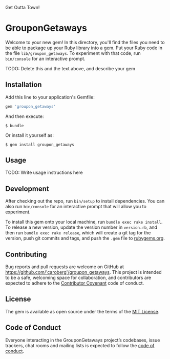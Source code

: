 Get Outta Town!

# GrouponGetaways

Welcome to your new gem! In this directory, you'll find the files you need to be able to package up your Ruby library into a gem. Put your Ruby code in the file `lib/groupon_getaways`. To experiment with that code, run `bin/console` for an interactive prompt.

TODO: Delete this and the text above, and describe your gem

## Installation

Add this line to your application's Gemfile:

```ruby
gem 'groupon_getaways'
```

And then execute:

    $ bundle

Or install it yourself as:

    $ gem install groupon_getaways

## Usage

TODO: Write usage instructions here

## Development

After checking out the repo, run `bin/setup` to install dependencies. You can also run `bin/console` for an interactive prompt that will allow you to experiment.

To install this gem onto your local machine, run `bundle exec rake install`. To release a new version, update the version number in `version.rb`, and then run `bundle exec rake release`, which will create a git tag for the version, push git commits and tags, and push the `.gem` file to [rubygems.org](https://rubygems.org).

## Contributing

Bug reports and pull requests are welcome on GitHub at https://github.com/'caroberg'/groupon_getaways. This project is intended to be a safe, welcoming space for collaboration, and contributors are expected to adhere to the [Contributor Covenant](http://contributor-covenant.org) code of conduct.

## License

The gem is available as open source under the terms of the [MIT License](https://opensource.org/licenses/MIT).

## Code of Conduct

Everyone interacting in the GrouponGetaways project’s codebases, issue trackers, chat rooms and mailing lists is expected to follow the [code of conduct](https://github.com/'caroberg'/groupon_getaways/blob/master/CODE_OF_CONDUCT.md).
